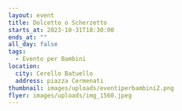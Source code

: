 ```yaml
---
layout: event
title: Dolcetto o Scherzetto
starts_at: 2023-10-31T18:30:00
ends_at: ""
all_day: false
tags:
  - Evento per Bambini
location:
  city: Cerello Batuello
  address: piazza Cermenati
thumbnail: images/uploads/eventiperbambini2.png
flyer: images/uploads/img_1560.jpeg
---
```

